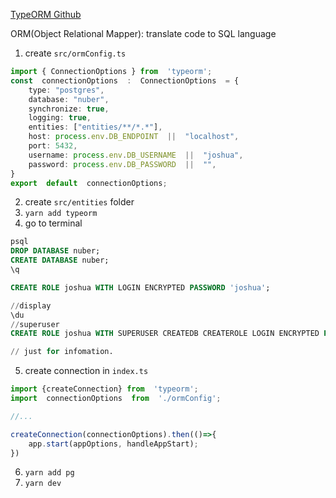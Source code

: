 [TypeORM Github](https://github.com/typeorm/typeorm)

ORM(Object Relational Mapper):
translate code to SQL language

1. create `src/ormConfig.ts`
```typescript
import { ConnectionOptions } from  'typeorm';
const  connectionOptions  :  ConnectionOptions  = {
	type: "postgres",
	database: "nuber",
	synchronize: true,
	logging: true,
	entities: ["entities/**/*.*"],
	host: process.env.DB_ENDPOINT  ||  "localhost",
	port: 5432,
	username: process.env.DB_USERNAME  ||  "joshua",
	password: process.env.DB_PASSWORD  ||  "",
}
export  default  connectionOptions;
```
2. create `src/entities` folder
3. `yarn add typeorm`
4. go to terminal
```sql
psql
DROP DATABASE nuber;
CREATE DATABASE nuber;
\q
```
```sql
CREATE ROLE joshua WITH LOGIN ENCRYPTED PASSWORD 'joshua';

//display
\du
//superuser
CREATE ROLE joshua WITH SUPERUSER CREATEDB CREATEROLE LOGIN ENCRYPTED PASSWORD 'joshua';

// just for infomation.


```

5.  create connection in `index.ts`
```typescript
import {createConnection} from  'typeorm';
import  connectionOptions  from  './ormConfig';

//...

createConnection(connectionOptions).then(()=>{
	app.start(appOptions, handleAppStart);
})
```

6. `yarn add pg`
7. `yarn dev`
<!--stackedit_data:
eyJoaXN0b3J5IjpbMzI2NjYyMDY4LDcwODc4NTY3Nyw4MjM3Nj
gyMTYsNzU0NDEwMzQ1LDEyOTE2MzEzMDAsLTE5NjM1MTkxOTUs
MTQ4NTgwMTk1MV19
-->